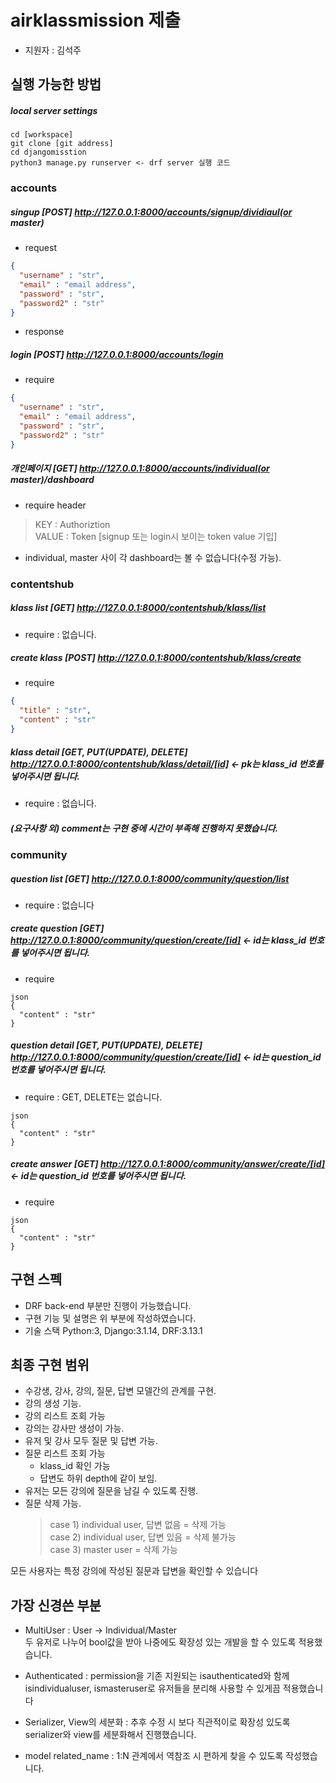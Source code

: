 # airklassmission 제출
 * 지원자 : 김석주
 
## 실행 가능한 방법
##### local server settings
```
cd [workspace]
git clone [git address]
cd djangomisstion
python3 manage.py runserver <- drf server 실행 코드
```

### accounts
##### singup [POST] http://127.0.0.1:8000/accounts/signup/dividiaul(or master)
- request
```json
{
  "username" : "str",
  "email" : "email address",
  "password" : "str",
  "password2" : "str"
}
```
- response

##### login [POST] http://127.0.0.1:8000/accounts/login
- require
```json
{
  "username" : "str",
  "email" : "email address",
  "password" : "str",
  "password2" : "str"
}
```

##### 개인페이지 [GET] http://127.0.0.1:8000/accounts/individual(or master)/dashboard
- require
header
> KEY : Authoriztion  
  VALUE : Token [signup 또는 login시 보이는 token value 기입]
- individual, master 사이 각 dashboard는 볼 수 없습니다(수정 가능).


### contentshub
##### klass list [GET] http://127.0.0.1:8000/contentshub/klass/list
- require : 없습니다.

##### create klass [POST] http://127.0.0.1:8000/contentshub/klass/create
- require
```json
{
  "title" : "str",
  "content" : "str"
}
```

##### klass detail [GET, PUT(UPDATE), DELETE] http://127.0.0.1:8000/contentshub/klass/detail/[id] <- pk는 klass_id 번호를 넣어주시면 됩니다.
- require : 없습니다.

##### (요구사항 외) comment는 구현 중에 시간이 부족해 진행하지 못했습니다.

### community
##### question list [GET] http://127.0.0.1:8000/community/question/list
- require : 없습니다

##### create question [GET] http://127.0.0.1:8000/community/question/create/[id] <- id는 klass_id 번호를 넣어주시면 됩니다.
- require
```
json
{
  "content" : "str"
}
```

##### question detail [GET, PUT(UPDATE), DELETE] http://127.0.0.1:8000/community/question/create/[id] <- id는 question_id 번호를 넣어주시면 됩니다.
- require : GET, DELETE는 없습니다.
```
json
{
  "content" : "str"
}
```

##### create answer [GET] http://127.0.0.1:8000/community/answer/create/[id] <- id는 question_id 번호를 넣어주시면 됩니다.
- require
```
json
{
  "content" : "str"
}
```



## 구현 스펙
* DRF back-end 부분만 진행이 가능했습니다.
* 구현 기능 및 설명은 위 부분에 작성하였습니다.
* 기술 스택
  Python:3, Django:3.1.14, DRF:3.13.1



## 최종 구현 범위
  - 수강생, 강사, 강의, 질문, 답변 모델간의 관계를 구현.
  - 강의 생성 기능.
  - 강의 리스트 조회 가능
  - 강의는 강사만 생성이 가능.
  - 유저 및 강사 모두 질문 및 답변 가능.
  - 질문 리스트 조회 가능    
    - klass_id 확인 가능
    - 답변도 하위 depth에 같이 보임.
  - 유저는 모든 강의에 질문을 남길 수 있도록 진행.
  - 질문 삭제 가능.  
    > case 1) individual user, 답변 없음 = 삭제 가능  
      case 2) individual user, 답변 있음 = 삭제 불가능  
      case 3) master user = 삭제 가능  

모든 사용자는 특정 강의에 작성된 질문과 답변을 확인할 수 있습니다

## 가장 신경쓴 부분
 * MultiUser : User -> Individual/Master  
  두 유저로 나누어 bool값을 받아 나중에도 확장성 있는 개발을 할 수 있도록 적용했습니다.
  
 * Authenticated : permission을 기존 지원되는 isauthenticated와 함께 isindividualuser, ismasteruser로 유저들을 분리해 사용할 수 있게끔 적용했습니다
 
 * Serializer, View의 세분화 : 추후 수정 시 보다 직관적이로 확장성 있도록 serializer와 view를 세분화해서 진행했습니다.
 
 * model related_name : 1:N 관계에서 역참조 시 편하게 찾을 수 있도록 작성했습니다. 

